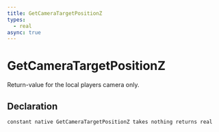 ```yaml
---
title: GetCameraTargetPositionZ
types:
  - real
async: true
---
```


# GetCameraTargetPositionZ
Return-value for the local players camera only.

## Declaration

```
constant native GetCameraTargetPositionZ takes nothing returns real
```